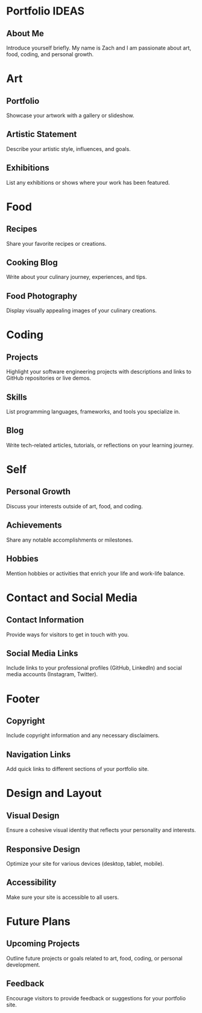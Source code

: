 # Portfolio IDEAS

## About Me

Introduce yourself briefly. My name is Zach and I am passionate about art, food, coding, and personal growth.

# Art

## Portfolio

Showcase your artwork with a gallery or slideshow.

## Artistic Statement

Describe your artistic style, influences, and goals.

## Exhibitions

List any exhibitions or shows where your work has been featured.

# Food

## Recipes

Share your favorite recipes or creations.

## Cooking Blog

Write about your culinary journey, experiences, and tips.

## Food Photography

Display visually appealing images of your culinary creations.

# Coding

## Projects

Highlight your software engineering projects with descriptions and links to GitHub repositories or live demos.

## Skills

List programming languages, frameworks, and tools you specialize in.

## Blog

Write tech-related articles, tutorials, or reflections on your learning journey.

# Self

## Personal Growth

Discuss your interests outside of art, food, and coding.

## Achievements

Share any notable accomplishments or milestones.

## Hobbies

Mention hobbies or activities that enrich your life and work-life balance.

# Contact and Social Media

## Contact Information

Provide ways for visitors to get in touch with you.

## Social Media Links

Include links to your professional profiles (GitHub, LinkedIn) and social media accounts (Instagram, Twitter).

# Footer

## Copyright

Include copyright information and any necessary disclaimers.

## Navigation Links

Add quick links to different sections of your portfolio site.

# Design and Layout

## Visual Design

Ensure a cohesive visual identity that reflects your personality and interests.

## Responsive Design

Optimize your site for various devices (desktop, tablet, mobile).

## Accessibility

Make sure your site is accessible to all users.

# Future Plans

## Upcoming Projects

Outline future projects or goals related to art, food, coding, or personal development.

## Feedback

Encourage visitors to provide feedback or suggestions for your portfolio site.
